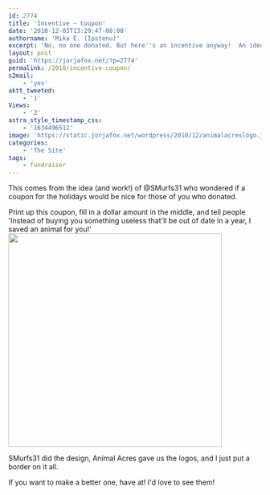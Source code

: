 ```yaml
---
id: 2774
title: 'Incentive — Coupon'
date: '2010-12-03T13:29:47-08:00'
authorname: 'Mika E. (Ipstenu)'
excerpt: 'No, no one donated. But here''s an incentive anyway!  An idea for how to share your animal love with others!'
layout: post
guid: 'https://jorjafox.net/?p=2774'
permalink: /2010/incentive-coupon/
s2mail:
    - 'yes'
aktt_tweeted:
    - '1'
Views:
    - '2'
astra_style_timestamp_css:
    - '1634496512'
image: 'https://static.jorjafox.net/wordpress/2010/12/animalacreslogo.jpg'
categories:
    - 'The Site'
tags:
    - fundraiser
---
```


This comes from the idea (and work!) of @SMurfs31 who wondered if a coupon for the holidays would be nice for those of you who donated.

Print up this coupon, fill in a dollar amount in the middle, and tell people 'Instead of buying you something useless that'll be out of date in a year, I saved an animal for you!'
<img src="//static.jorjafox.net/wordpress/2010/12/animalacrescoupon.png" alt="" title="animalacrescoupon" width="425" height="425" class="aligncenter size-full wp-image-2776" />

SMurfs31 did the design, Animal Acres gave us the logos, and I just put a border on it all.

If you want to make a better one, have at! I'd love to see them!
